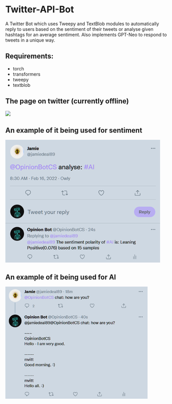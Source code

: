 # Twitter-API-Bot
A Twitter Bot which uses Tweepy and TextBlob modules to automatically reply to users based on the sentiment of their tweets or analyse given hashtags for an average sentiment. Also implements GPT-Neo to respond to tweets in a unique way.

## Requirements:
 - torch
 - transformers
 - tweepy
 - textblob

## The page on twitter (currently offline)
<img src="profile.png">

## An example of it being used for sentiment
<img src="tweet.png">

## An example of it being used for AI
<img src="AI.png">
